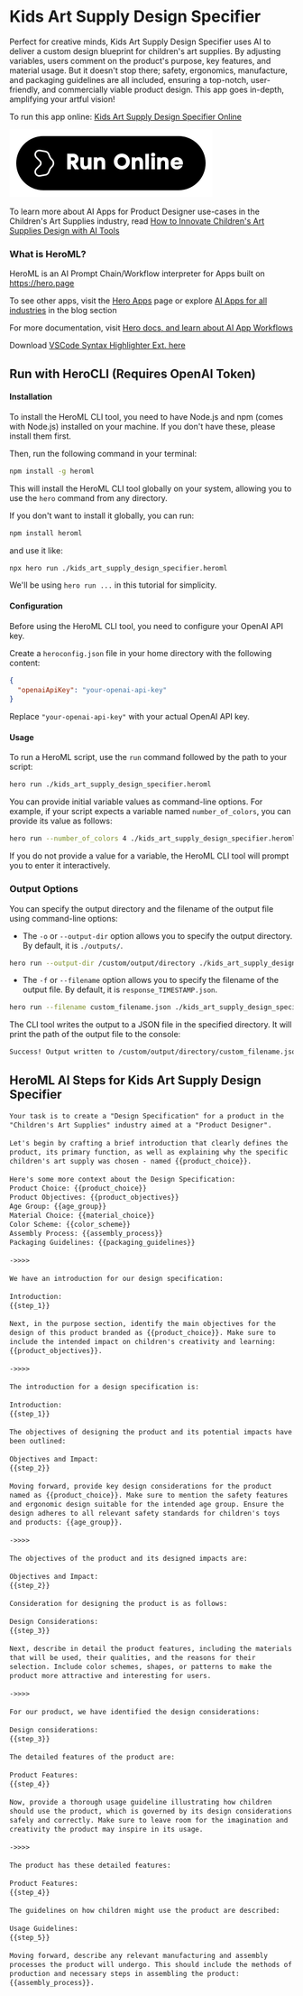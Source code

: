 # Kids Art Supply Design Specifier

Perfect for creative minds, Kids Art Supply Design Specifier uses AI to deliver a custom design blueprint for children's art supplies. By adjusting variables, users comment on the product's purpose, key features, and material usage. But it doesn't stop there; safety, ergonomics, manufacture, and packaging guidelines are all included, ensuring a top-notch, user-friendly, and commercially viable product design. This app goes in-depth, amplifying your artful vision!

To run this app online: [Kids Art Supply Design Specifier Online](https://hero.page/app/kids-art-supply-design-specifier-custom-ai-children's-art-design/MqQzkNrnCCnS634UcdS8)

[![Run Kids Art Supply Design Specifier Online](/assets/run.svg)](https://hero.page/app/kids-art-supply-design-specifier-custom-ai-children's-art-design/MqQzkNrnCCnS634UcdS8)

To learn more about AI Apps for Product Designer use-cases in the Children's Art Supplies industry, read [How to Innovate Children's Art Supplies Design with AI Tools](https://hero.page/blog/ai/children's-art-supplies/how-to-innovate-children's-art-supplies-design-with-ai-tools/170775)

### What is HeroML?
HeroML is an AI Prompt Chain/Workflow interpreter for Apps built on https://hero.page 

To see other apps, visit the [Hero Apps](https://hero.page/apps) page or explore [AI Apps for all industries](https://hero.page/blog) in the blog section

For more documentation, visit [Hero docs, and learn about AI App Workflows](https://hero.page/tutorials/introduction-to-heroml)

Download [VSCode Syntax Highlighter Ext. here](https://marketplace.visualstudio.com/items?itemName=hero-page.heroml)

## Run with HeroCLI (Requires OpenAI Token)

#### Installation

To install the HeroML CLI tool, you need to have Node.js and npm (comes with Node.js) installed on your machine. If you don't have these, please install them first. 

Then, run the following command in your terminal:

```bash
npm install -g heroml
```

This will install the HeroML CLI tool globally on your system, allowing you to use the `hero` command from any directory.

If you don't want to install it globally, you can run:

```bash
npm install heroml
```

and use it like:

```bash
npx hero run ./kids_art_supply_design_specifier.heroml
```

We'll be using `hero run ...` in this tutorial for simplicity.

#### Configuration

Before using the HeroML CLI tool, you need to configure your OpenAI API key. 

Create a `heroconfig.json` file in your home directory with the following content:

```json
{
  "openaiApiKey": "your-openai-api-key"
}
```

Replace `"your-openai-api-key"` with your actual OpenAI API key.

#### Usage

To run a HeroML script, use the `run` command followed by the path to your script:

```bash
hero run ./kids_art_supply_design_specifier.heroml
```

You can provide initial variable values as command-line options. For example, if your script expects a variable named `number_of_colors`, you can provide its value as follows:

```bash
hero run --number_of_colors 4 ./kids_art_supply_design_specifier.heroml
```

If you do not provide a value for a variable, the HeroML CLI tool will prompt you to enter it interactively.

### Output Options

You can specify the output directory and the filename of the output file using command-line options:

- The `-o` or `--output-dir` option allows you to specify the output directory. By default, it is `./outputs/`.

```bash
hero run --output-dir /custom/output/directory ./kids_art_supply_design_specifier.heroml
```

- The `-f` or `--filename` option allows you to specify the filename of the output file. By default, it is `response_TIMESTAMP.json`.

```bash
hero run --filename custom_filename.json ./kids_art_supply_design_specifier.heroml
```

The CLI tool writes the output to a JSON file in the specified directory. It will print the path of the output file to the console:

```bash
Success! Output written to /custom/output/directory/custom_filename.json
```


## HeroML AI Steps for Kids Art Supply Design Specifier
```
Your task is to create a "Design Specification" for a product in the "Children's Art Supplies" industry aimed at a "Product Designer". 

Let's begin by crafting a brief introduction that clearly defines the product, its primary function, as well as explaining why the specific children's art supply was chosen - named {{product_choice}}.

Here's some more context about the Design Specification:
Product Choice: {{product_choice}}
Product Objectives: {{product_objectives}}
Age Group: {{age_group}}
Material Choice: {{material_choice}}
Color Scheme: {{color_scheme}}
Assembly Process: {{assembly_process}}
Packaging Guidelines: {{packaging_guidelines}}

->>>>

We have an introduction for our design specification:

Introduction:
{{step_1}}

Next, in the purpose section, identify the main objectives for the design of this product branded as {{product_choice}}. Make sure to include the intended impact on children's creativity and learning: {{product_objectives}}.

->>>>

The introduction for a design specification is:

Introduction:
{{step_1}}

The objectives of designing the product and its potential impacts have been outlined:

Objectives and Impact:
{{step_2}}

Moving forward, provide key design considerations for the product named as {{product_choice}}. Make sure to mention the safety features and ergonomic design suitable for the intended age group. Ensure the design adheres to all relevant safety standards for children's toys and products: {{age_group}}.

->>>>

The objectives of the product and its designed impacts are:

Objectives and Impact:
{{step_2}}

Consideration for designing the product is as follows:

Design Considerations:
{{step_3}}

Next, describe in detail the product features, including the materials that will be used, their qualities, and the reasons for their selection. Include color schemes, shapes, or patterns to make the product more attractive and interesting for users.

->>>>

For our product, we have identified the design considerations:

Design considerations:
{{step_3}}

The detailed features of the product are:

Product Features:
{{step_4}}

Now, provide a thorough usage guideline illustrating how children should use the product, which is governed by its design considerations safely and correctly. Make sure to leave room for the imagination and creativity the product may inspire in its usage.

->>>>

The product has these detailed features:

Product Features:
{{step_4}}

The guidelines on how children might use the product are described:

Usage Guidelines:
{{step_5}}

Moving forward, describe any relevant manufacturing and assembly processes the product will undergo. This should include the methods of production and necessary steps in assembling the product: {{assembly_process}}. 


```

